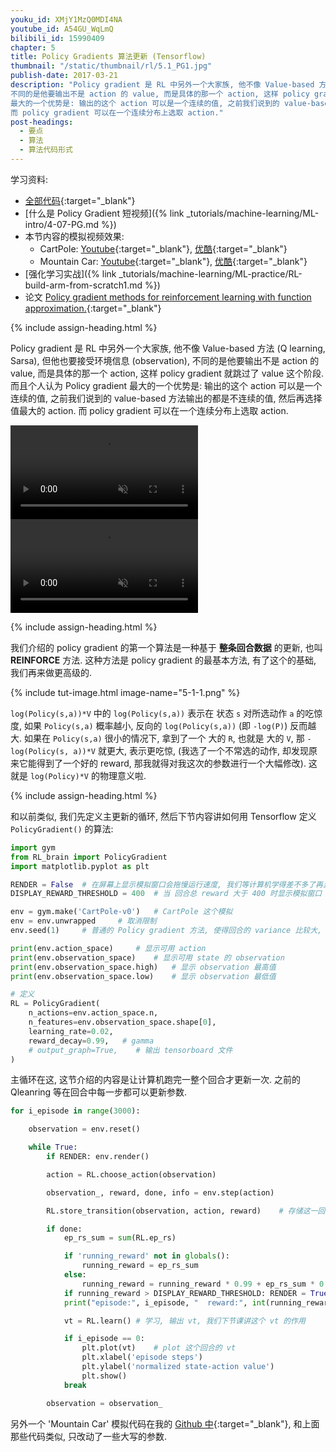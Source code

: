```yaml
---
youku_id: XMjY1MzQ0MDI4NA
youtube_id: A54GU_WqLmQ
bilibili_id: 15990409
chapter: 5
title: Policy Gradients 算法更新 (Tensorflow)
thumbnail: "/static/thumbnail/rl/5.1_PG1.jpg"
publish-date: 2017-03-21
description: "Policy gradient 是 RL 中另外一个大家族, 他不像 Value-based 方法 (Q learning, Sarsa), 但他也要接受环境信息 (observation),
不同的是他要输出不是 action 的 value, 而是具体的那一个 action, 这样 policy gradient 就跳过了 value 这个阶段. 而且个人认为 Policy gradient
最大的一个优势是: 输出的这个 action 可以是一个连续的值, 之前我们说到的 value-based 方法输出的都是不连续的值, 然后再选择值最大的 action.
而 policy gradient 可以在一个连续分布上选取 action."
post-headings:
  - 要点
  - 算法
  - 算法代码形式
---
```



学习资料:
  * [全部代码](https://github.com/MorvanZhou/Reinforcement-learning-with-tensorflow/tree/master/contents/7_Policy_gradient_softmax){:target="_blank"}
  * [什么是 Policy Gradient 短视频]({% link _tutorials/machine-learning/ML-intro/4-07-PG.md %})
  * 本节内容的模拟视频效果:
    * CartPole: [Youtube](https://www.youtube.com/watch?v=z2-hn7iCjP0){:target="_blank"}, [优酷](http://v.youku.com/v_show/id_XMTg5NzgzNTk0NA==.html?f=27485743){:target="_blank"}
    * Mountain Car: [Youtube](https://www.youtube.com/watch?v=A8hXNykR0Fg){:target="_blank"}, [优酷](http://v.youku.com/v_show/id_XMTg5NzgzODQwNA==.html?f=27485743){:target="_blank"}
  * [强化学习实战]({% link _tutorials/machine-learning/ML-practice/RL-build-arm-from-scratch1.md %})
  * 论文 [Policy gradient methods for reinforcement learning with function approximation.](https://papers.nips.cc/paper/1713-policy-gradient-methods-for-reinforcement-learning-with-function-approximation.pdf){:target="_blank"}

{% include assign-heading.html %}

Policy gradient 是 RL 中另外一个大家族, 他不像 Value-based 方法 (Q learning, Sarsa), 但他也要接受环境信息 (observation),
不同的是他要输出不是 action 的 value, 而是具体的那一个 action, 这样 policy gradient 就跳过了 value 这个阶段. 而且个人认为 Policy gradient
最大的一个优势是: 输出的这个 action 可以是一个连续的值, 之前我们说到的 value-based 方法输出的都是不连续的值, 然后再选择值最大的 action.
而 policy gradient 可以在一个连续分布上选取 action.

<video class="tut-content-video" controls loop autoplay muted>
  <source src="/static/results/reinforcement-learning/cartpole policy gradient softmax.mp4" type="video/mp4">
  Your browser does not support HTML5 video.
</video>

<video class="tut-content-video" controls loop autoplay muted>
  <source src="/static/results/reinforcement-learning/mountaincar policy gradient softmax.mp4" type="video/mp4">
  Your browser does not support HTML5 video.
</video>




{% include assign-heading.html %}

我们介绍的 policy gradient 的第一个算法是一种基于 **整条回合数据** 的更新, 也叫 **REINFORCE** 方法.
这种方法是 policy gradient 的最基本方法, 有了这个的基础, 我们再来做更高级的.

{% include tut-image.html image-name="5-1-1.png" %}

`log(Policy(s,a))*V` 中的 `log(Policy(s,a))` 表示在 状态 `s` 对所选动作 `a` 的吃惊度,
如果 `Policy(s,a)` 概率越小, 反向的 `log(Policy(s,a))` (即 `-log(P)`) 反而越大. 如果在 `Policy(s,a)` 很小的情况下,
拿到了一个 大的 `R`, 也就是 大的 `V`, 那 `-log(Policy(s, a))*V` 就更大, 表示更吃惊, (我选了一个不常选的动作, 却发现原来它能得到了一个好的 reward,
那我就得对我这次的参数进行一个大幅修改). 这就是 `log(Policy)*V` 的物理意义啦.

{% include assign-heading.html %}

和以前类似, 我们先定义主更新的循环, 然后下节内容讲如何用 Tensorflow 定义 `PolicyGradient()` 的算法:

```python
import gym
from RL_brain import PolicyGradient
import matplotlib.pyplot as plt

RENDER = False  # 在屏幕上显示模拟窗口会拖慢运行速度, 我们等计算机学得差不多了再显示模拟
DISPLAY_REWARD_THRESHOLD = 400  # 当 回合总 reward 大于 400 时显示模拟窗口

env = gym.make('CartPole-v0')   # CartPole 这个模拟
env = env.unwrapped     # 取消限制
env.seed(1)     # 普通的 Policy gradient 方法, 使得回合的 variance 比较大, 所以我们选了一个好点的随机种子

print(env.action_space)     # 显示可用 action
print(env.observation_space)    # 显示可用 state 的 observation
print(env.observation_space.high)   # 显示 observation 最高值
print(env.observation_space.low)    # 显示 observation 最低值

# 定义
RL = PolicyGradient(
    n_actions=env.action_space.n,
    n_features=env.observation_space.shape[0],
    learning_rate=0.02,
    reward_decay=0.99,   # gamma
    # output_graph=True,    # 输出 tensorboard 文件
)
```

主循环在这, 这节介绍的内容是让计算机跑完一整个回合才更新一次. 之前的 Qleanring 等在回合中每一步都可以更新参数.

```python
for i_episode in range(3000):

    observation = env.reset()

    while True:
        if RENDER: env.render()

        action = RL.choose_action(observation)

        observation_, reward, done, info = env.step(action)

        RL.store_transition(observation, action, reward)    # 存储这一回合的 transition

        if done:
            ep_rs_sum = sum(RL.ep_rs)

            if 'running_reward' not in globals():
                running_reward = ep_rs_sum
            else:
                running_reward = running_reward * 0.99 + ep_rs_sum * 0.01
            if running_reward > DISPLAY_REWARD_THRESHOLD: RENDER = True     # 判断是否显示模拟
            print("episode:", i_episode, "  reward:", int(running_reward))

            vt = RL.learn() # 学习, 输出 vt, 我们下节课讲这个 vt 的作用

            if i_episode == 0:
                plt.plot(vt)    # plot 这个回合的 vt
                plt.xlabel('episode steps')
                plt.ylabel('normalized state-action value')
                plt.show()
            break

        observation = observation_
```

另外一个 'Mountain Car' 模拟代码在我的 [Github 中](https://github.com/MorvanZhou/tutorials/blob/master/Reinforcement_learning_TUT/7_Policy_gradient_softmax/run_MountainCar.py){:target="_blank"},
和上面那些代码类似, 只改动了一些大写的参数.